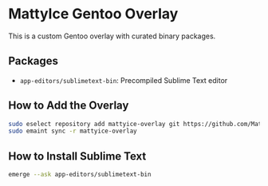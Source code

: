 # MattyIce Gentoo Overlay

This is a custom Gentoo overlay with curated binary packages.

## Packages

- `app-editors/sublimetext-bin`: Precompiled Sublime Text editor

## How to Add the Overlay

```bash
sudo eselect repository add mattyice-overlay git https://github.com/Matt-y-Ice/mattyice-overlay.git
sudo emaint sync -r mattyice-overlay
```
## How to Install Sublime Text

```bash
emerge --ask app-editors/sublimetext-bin
```

